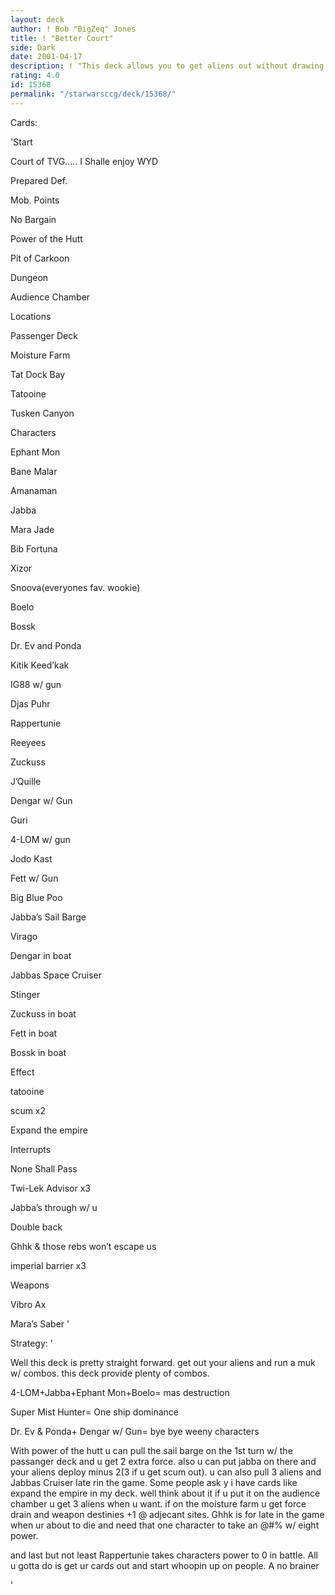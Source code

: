 ```yaml
---
layout: deck
author: ! Bob "BigZeq" Jones
title: ! "Better Court"
side: Dark
date: 2001-04-17
description: ! "This deck allows you to get aliens out without drawing to much. Also with combos like Ephant Mon and Jabba and Super Mist Hunter you can easily control the game."
rating: 4.0
id: 15368
permalink: "/starwarsccg/deck/15368/"
---
```

Cards: 

'Start

Court of TVG..... I Shalle enjoy WYD

Prepared Def.

Mob. Points

No Bargain

Power of the Hutt

Pit of Carkoon

Dungeon

Audience Chamber


Locations

Passenger Deck

Moisture Farm

Tat Dock Bay

Tatooine

Tusken Canyon


Characters

Ephant Mon

Bane Malar

Amanaman

Jabba

Mara Jade

Bib Fortuna

Xizor

Snoova(everyones fav. wookie)

Boelo

Bossk

Dr. Ev and Ponda

Kitik Keed’kak

IG88 w/ gun

Djas Puhr

Rappertunie

Reeyees

Zuckuss

J’Quille

Dengar w/ Gun

Guri

4-LOM w/ gun

Jodo Kast

Fett w/ Gun


Big Blue Poo

Jabba’s Sail Barge

Virago

Dengar in boat

Jabbas Space Cruiser

Stinger

Zuckuss in boat

Fett in boat

Bossk in boat


Effect

tatooine

scum x2

Expand the empire


Interrupts

None Shall Pass

Twi-Lek Advisor x3

Jabba’s through w/ u

Double back

Ghhk & those rebs won’t escape us

imperial barrier x3


Weapons

Vibro Ax

Mara’s Saber '

Strategy: '

Well this deck is pretty straight forward.  get out your aliens and run a muk w/ combos. this deck provide plenty of combos. 

4-LOM+Jabba+Ephant Mon+Boelo= mas destruction 

Super Mist Hunter= One ship dominance

Dr. Ev & Ponda+ Dengar w/ Gun= bye bye weeny characters

 With power of the hutt u can pull the sail barge on the 1st turn w/ the passanger deck and u get 2 extra force. also u can put jabba on there and your aliens deploy minus 2(3 if u get scum out).  u can also pull 3 aliens and Jabbas Cruiser late rin the game. Some people ask y i have cards like expand the empire in my deck.  well think about it if u put it on the audience chamber u get 3 aliens when u want. if on the moisture farm u get force drain and weapon destinies +1 @ adjecant sites. Ghhk is for late in the game when ur about to die and need that one character to take an @#$% whoopin and stop a drain. tatooine occupation adds insult to injury when u get tatooine out.J’Quille is the best alien in the Jabba’s Palace set and u better use him.  he get ride of the big nasty(chewy) real quick. Kitik Keed’kek is in there b/c it justs kicks @#$% w/ eight power.

and last but not least Rappertunie takes characters power to 0 in battle.  All u gotta do is get ur cards out and start whoopin up on people. A no brainer

'
